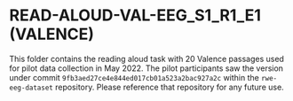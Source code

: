 # READ-ALOUD-VAL-EEG_S1_R1_E1 (VALENCE)

This folder contains the reading aloud task with 20 Valence passages used for pilot data collection in May 2022.  The pilot participants saw the version under commit `9fb3aed27ce4e844ed017cb01a523a2bac927a2c` within the `rwe-eeg-dataset` repository.  Please reference that repository for any future use.